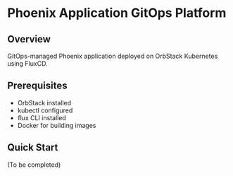 # Phoenix Application GitOps Platform

## Overview
GitOps-managed Phoenix application deployed on OrbStack Kubernetes using FluxCD.

## Prerequisites
- OrbStack installed
- kubectl configured
- flux CLI installed
- Docker for building images

## Quick Start
(To be completed)
